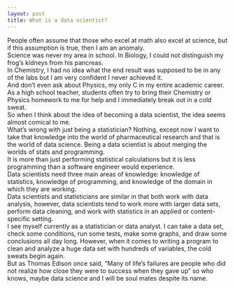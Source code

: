 ```yaml
---
layout: post
title: What is a data scientist?
---
```


People often assume that those who excel at math also excel at science, but if this assumption is true, then I am an anomaly.  
Science was never my area in school.  In Biology, I could not distinguish my frog’s kidneys from his pancreas.  
In Chemistry, I had no idea what the end result was supposed to be in any of the labs but I am very confident I never achieved it.  
And don’t even ask about Physics, my only C in my entire academic career.  
As a high school teacher, students often try to bring their Chemistry or Physics homework to me for help and I immediately break out in a cold sweat.  
So when I think about the idea of becoming a data scientist, the idea seems almost comical to me.  
What’s wrong with just being a statistician?  Nothing, except now I want to take that knowledge into the world of pharmaceutical research and that is the world of data science.
Being a data scientist is about merging the worlds of stats and programming.  
It is more than just performing statistical calculations but it is less programming than a software engineer would experience.  
Data scientists need three main areas of knowledge: knowledge of statistics, knowledge of programming, and knowledge of the domain in which they are working.  
Data scientists and statisticians are similar in that both work with data analysis, however, data scientists tend to work more with larger data sets, perform data cleaning, and work with statistics in an applied or content- specific setting.  
I see myself currently as a statistician or data analyst.  I can take a data set, check some conditions, run some tests, make some graphs, and draw some conclusions all day long. 
However, when it comes to writing a program to clean and analyze a huge data set with hundreds of variables, the cold sweats begin again.  
But as Thomas Edison once said, “Many of life’s failures are people who did not realize how close they were to success when they gave up” so who knows, maybe data science and I will be soul mates despite its name.

